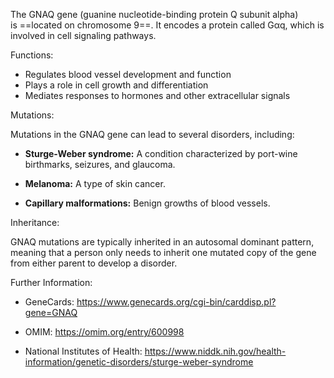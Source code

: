 The GNAQ gene (guanine nucleotide-binding protein Q subunit alpha) is ==located on chromosome 9==. It encodes a protein called Gαq, which is involved in cell signaling pathways. 

Functions: 

- Regulates blood vessel development and function
- Plays a role in cell growth and differentiation
- Mediates responses to hormones and other extracellular signals 

Mutations: 

Mutations in the GNAQ gene can lead to several disorders, including: 

- **Sturge-Weber syndrome:** A condition characterized by port-wine birthmarks, seizures, and glaucoma.

- **Melanoma:** A type of skin cancer.

- **Capillary malformations:** Benign growths of blood vessels. 

Inheritance:

GNAQ mutations are typically inherited in an autosomal dominant pattern, meaning that a person only needs to inherit one mutated copy of the gene from either parent to develop a disorder. 

Further Information: 

- GeneCards: https://www.genecards.org/cgi-bin/carddisp.pl?gene=GNAQ

- OMIM: https://omim.org/entry/600998

- National Institutes of Health: https://www.niddk.nih.gov/health-information/genetic-disorders/sturge-weber-syndrome